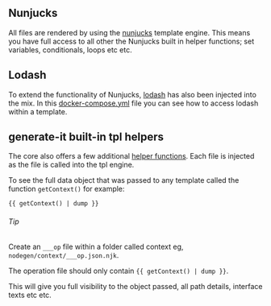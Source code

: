 ## Nunjucks

All files are rendered by using the [nunjucks](https://mozilla.github.io/nunjucks/templating.html) template engine. This means you have full access to all other the Nunjucks built in helper functions; set variables, conditionals, loops etc etc.

## Lodash

To extend the functionality of Nunjucks, [lodash](https://lodash.com/docs/4.17.15) has also been injected into the mix. In this [docker-compose.yml](https://github.com/acr-lfr/generate-it-typescript-server/blob/master/docker-compose.yml#L11) file you can see how to access lodash within a template. 

## generate-it built-in tpl helpers

The core also offers a few additional [helper functions](https://github.com/acr-lfr/generate-it/tree/master/src/lib/template/helpers). Each file is injected as the file is called into the tpl engine.

To see the full data object that was passed to any template called the function `getContext()` for example:
```
{{ getContext() | dump }}
```

###### Tip
Create an `___op` file within a folder called context eg, `nodegen/context/___op.json.njk`.

The operation file should only contain `{{ getContext() | dump }}`.

This will give you full visibility to the object passed, all path details, interface texts etc etc.

